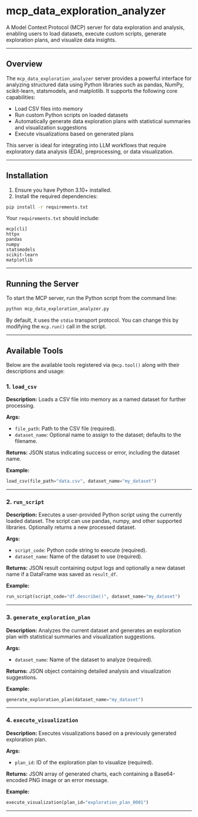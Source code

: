 # mcp_data_exploration_analyzer

A Model Context Protocol (MCP) server for data exploration and analysis, enabling users to load datasets, execute custom scripts, generate exploration plans, and visualize data insights.

---

## Overview

The `mcp_data_exploration_analyzer` server provides a powerful interface for analyzing structured data using Python libraries such as pandas, NumPy, scikit-learn, statsmodels, and matplotlib. It supports the following core capabilities:

- Load CSV files into memory
- Run custom Python scripts on loaded datasets
- Automatically generate data exploration plans with statistical summaries and visualization suggestions
- Execute visualizations based on generated plans

This server is ideal for integrating into LLM workflows that require exploratory data analysis (EDA), preprocessing, or data visualization.

---

## Installation

1. Ensure you have Python 3.10+ installed.
2. Install the required dependencies:

```bash
pip install -r requirements.txt
```

Your `requirements.txt` should include:

```
mcp[cli]
httpx
pandas
numpy
statsmodels
scikit-learn
matplotlib
```

---

## Running the Server

To start the MCP server, run the Python script from the command line:

```bash
python mcp_data_exploration_analyzer.py
```

By default, it uses the `stdio` transport protocol. You can change this by modifying the `mcp.run()` call in the script.

---

## Available Tools

Below are the available tools registered via `@mcp.tool()` along with their descriptions and usage:

### 1. `load_csv`

**Description:** Loads a CSV file into memory as a named dataset for further processing.

**Args:**
- `file_path`: Path to the CSV file (required).
- `dataset_name`: Optional name to assign to the dataset; defaults to the filename.

**Returns:** JSON status indicating success or error, including the dataset name.

**Example:**
```python
load_csv(file_path="data.csv", dataset_name="my_dataset")
```

---

### 2. `run_script`

**Description:** Executes a user-provided Python script using the currently loaded dataset. The script can use pandas, numpy, and other supported libraries. Optionally returns a new processed dataset.

**Args:**
- `script_code`: Python code string to execute (required).
- `dataset_name`: Name of the dataset to use (required).

**Returns:** JSON result containing output logs and optionally a new dataset name if a DataFrame was saved as `result_df`.

**Example:**
```python
run_script(script_code="df.describe()", dataset_name="my_dataset")
```

---

### 3. `generate_exploration_plan`

**Description:** Analyzes the current dataset and generates an exploration plan with statistical summaries and visualization suggestions.

**Args:**
- `dataset_name`: Name of the dataset to analyze (required).

**Returns:** JSON object containing detailed analysis and visualization suggestions.

**Example:**
```python
generate_exploration_plan(dataset_name="my_dataset")
```

---

### 4. `execute_visualization`

**Description:** Executes visualizations based on a previously generated exploration plan.

**Args:**
- `plan_id`: ID of the exploration plan to visualize (required).

**Returns:** JSON array of generated charts, each containing a Base64-encoded PNG image or an error message.

**Example:**
```python
execute_visualization(plan_id="exploration_plan_0001")
```

---